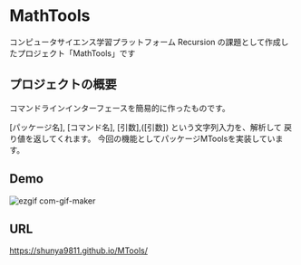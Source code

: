 # MathTools

コンピュータサイエンス学習プラットフォーム Recursion の課題として作成したプロジェクト「MathTools」です

## プロジェクトの概要

コマンドラインインターフェースを簡易的に作ったものです。

[パッケージ名], [コマンド名], [引数],([引数]) という文字列入力を、解析して
戻り値を返してくれます。
今回の機能としてパッケージMToolsを実装しています。


## Demo

![ezgif com-gif-maker](https://user-images.githubusercontent.com/64852663/215012502-2c13082f-18a3-4da6-8d46-1b3713effae9.gif)


## URL

https://shunya9811.github.io/MTools/
